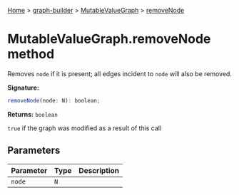 [Home](./index) &gt; [graph-builder](./graph-builder.md) &gt; [MutableValueGraph](./graph-builder.mutablevaluegraph.md) &gt; [removeNode](./graph-builder.mutablevaluegraph.removenode.md)

# MutableValueGraph.removeNode method

Removes `node` if it is present; all edges incident to `node` will also be removed.

**Signature:**
```javascript
removeNode(node: N): boolean;
```
**Returns:** `boolean`

`true` if the graph was modified as a result of this call

## Parameters

|  Parameter | Type | Description |
|  --- | --- | --- |
|  `node` | `N` |  |


